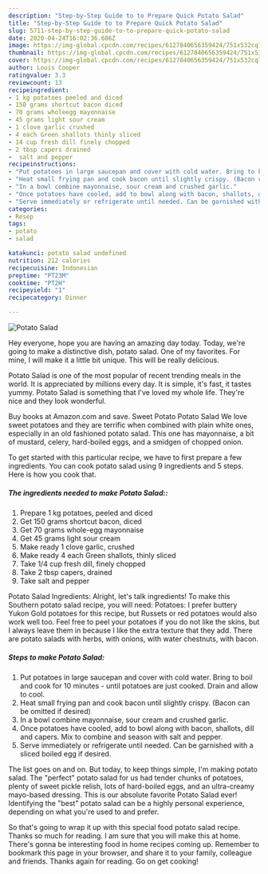 ```yaml
---
description: "Step-by-Step Guide to to Prepare Quick Potato Salad"
title: "Step-by-Step Guide to to Prepare Quick Potato Salad"
slug: 5711-step-by-step-guide-to-to-prepare-quick-potato-salad
date: 2020-04-24T16:02:36.686Z
image: https://img-global.cpcdn.com/recipes/6127840656359424/751x532cq70/potato-salad-recipe-main-photo.jpg
thumbnail: https://img-global.cpcdn.com/recipes/6127840656359424/751x532cq70/potato-salad-recipe-main-photo.jpg
cover: https://img-global.cpcdn.com/recipes/6127840656359424/751x532cq70/potato-salad-recipe-main-photo.jpg
author: Louis Cooper
ratingvalue: 3.3
reviewcount: 13
recipeingredient:
- 1 kg potatoes peeled and diced
- 150 grams shortcut bacon diced
- 70 grams wholeegg mayonnaise
- 45 grams light sour cream
- 1 clove garlic crushed
- 4 each Green shallots thinly sliced
- 14 cup fresh dill finely chopped
- 2 tbsp capers drained
-  salt and pepper
recipeinstructions:
- "Put potatoes in large saucepan and cover with cold water. Bring to boil and cook for 10 minutes - until potatoes are just cooked. Drain and allow to cool."
- "Heat small frying pan and cook bacon until slightly crispy. (Bacon can be omitted if desired)"
- "In a bowl combine mayonnaise, sour cream and crushed garlic."
- "Once potatoes have cooled, add to bowl along with bacon, shallots, dill and capers. Mix to combine and season with salt and pepper."
- "Serve immediately or refrigerate until needed. Can be garnished with a sliced boiled egg if desired."
categories:
- Resep
tags:
- potato
- salad

katakunci: potato salad undefined
nutrition: 212 calories
recipecuisine: Indonesian
preptime: "PT23M"
cooktime: "PT2H"
recipeyield: "1"
recipecategory: Dinner

---
```



![Potato Salad](https://img-global.cpcdn.com/recipes/6127840656359424/751x532cq70/potato-salad-recipe-main-photo.jpg)

Hey everyone, hope you are having an amazing day today. Today, we're going to make a distinctive dish, potato salad. One of my favorites. For mine, I will make it a little bit unique. This will be really delicious.

Potato Salad is one of the most popular of recent trending meals in the world. It is appreciated by millions every day. It is simple, it's fast, it tastes yummy. Potato Salad is something that I've loved my whole life. They're nice and they look wonderful.

Buy books at Amazon.com and save. Sweet Potato Potato Salad We love sweet potatoes and they are terrific when combined with plain white ones, especially in an old fashioned potato salad. This one has mayonnaise, a bit of mustard, celery, hard-boiled eggs, and a smidgen of chopped onion.


To get started with this particular recipe, we have to first prepare a few ingredients. You can cook potato salad using 9 ingredients and 5 steps. Here is how you cook that.

##### The ingredients needed to make Potato Salad::

1. Prepare 1 kg potatoes, peeled and diced
1. Get 150 grams shortcut bacon, diced
1. Get 70 grams whole-egg mayonnaise
1. Get 45 grams light sour cream
1. Make ready 1 clove garlic, crushed
1. Make ready 4 each Green shallots, thinly sliced
1. Take 1/4 cup fresh dill, finely chopped
1. Take 2 tbsp capers, drained
1. Take  salt and pepper


Potato Salad Ingredients: Alright, let&#39;s talk ingredients! To make this Southern potato salad recipe, you will need: Potatoes: I prefer buttery Yukon Gold potatoes for this recipe, but Russets or red potatoes would also work well too. Feel free to peel your potatoes if you do not like the skins, but I always leave them in because I like the extra texture that they add. There are potato salads with herbs, with onions, with water chestnuts, with bacon. 

##### Steps to make Potato Salad:

1. Put potatoes in large saucepan and cover with cold water. Bring to boil and cook for 10 minutes - until potatoes are just cooked. Drain and allow to cool.
1. Heat small frying pan and cook bacon until slightly crispy. (Bacon can be omitted if desired)
1. In a bowl combine mayonnaise, sour cream and crushed garlic.
1. Once potatoes have cooled, add to bowl along with bacon, shallots, dill and capers. Mix to combine and season with salt and pepper.
1. Serve immediately or refrigerate until needed. Can be garnished with a sliced boiled egg if desired.


The list goes on and on. But today, to keep things simple, I&#39;m making potato salad. The &#34;perfect&#34; potato salad for us had tender chunks of potatoes, plenty of sweet pickle relish, lots of hard-boiled eggs, and an ultra-creamy mayo-based dressing. This is our absolute favorite Potato Salad ever! Identifying the &#34;best&#34; potato salad can be a highly personal experience, depending on what you&#39;re used to and prefer. 

So that's going to wrap it up with this special food potato salad recipe. Thanks so much for reading. I am sure that you will make this at home. There's gonna be interesting food in home recipes coming up. Remember to bookmark this page in your browser, and share it to your family, colleague and friends. Thanks again for reading. Go on get cooking!
